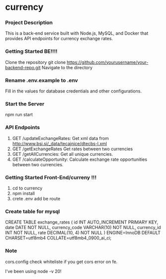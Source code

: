 # currency

### Project Description

This is a back-end service built with Node.js, MySQL, and Docker that provides API endpoints for currency exchange rates.

### Getting Started BE!!!!

Clone the repository
git clone https://github.com/yourusername/your-backend-repo.git
Navigate to the directory

### Rename .env.example to .env

Fill in the values for database credentials and other configurations.

### Start the Server

npm run start

### API Endpoints

1. GET /updateExchangeRates: Get xml data from http://www.bsi.si/_data/tecajnice/dtecbs-l.xml
2. GET /getExchangeRates Get rates between two currencies
3. GET /getAllCurrencies: Get all unique currencies.
4. GET /calculateOpportunity: Calculate exchange rate opportunities between two currencies.

### Getting Started Front-End/curreny !!!

1. cd to currency
2. npm install
3. crete .env add be route

### Create table for mysql

CREATE TABLE exchange_rates (
id INT AUTO_INCREMENT PRIMARY KEY,
date DATE NOT NULL,
currency_code VARCHAR(10) NOT NULL,
currency_id INT NOT NULL,
rate DECIMAL(10, 4) NOT NULL
)
ENGINE=InnoDB
DEFAULT CHARSET=utf8mb4
COLLATE=utf8mb4_0900_ai_ci;

### Note

cors.config check whiteliste if you get cors error on fe.

I've been using node -v 20!
